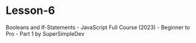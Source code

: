 # Lesson-6
 Booleans and If-Statements - JavaScript Full Course (2023) - Beginner to Pro - Part 1 by SuperSimpleDev
